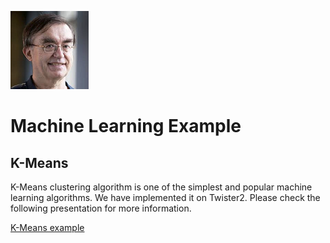<span style="display:block;text-align:left">![Geoffrey C. FOX](fox.png)</span>



# Machine Learning Example


## K-Means

K-Means clustering algorithm is one of the simplest and popular machine learning algorithms. We have implemented it on Twister2.
Please check the following presentation for more information.

[K-Means example](https://docs.google.com/presentation/d/1-AZXo3KjPEk7E-k7_Z5lSKdPk_9R4D8w9PgNrijQeUU/edit#slide=id.p)

